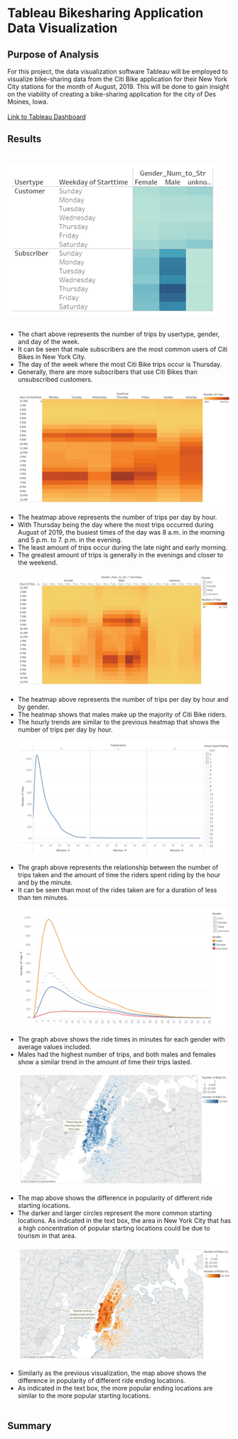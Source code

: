 # Tableau Bikesharing Application Data Visualization
## Purpose of Analysis
For this project, the data visualization software Tableau will be employed to visualize bike-sharing data from the Citi Bike application for their New York City stations for the month of August, 2019. This will be done to gain insight on the viability of creating a bike-sharing application for the city of Des Moines, Iowa. <br/><br/>
[Link to  Tableau Dashboard](https://public.tableau.com/app/profile/andrew.carlson1377/viz/NYCCitiBikeStoryModuleChallenge/NYCCitiBikeStoryModuleChallenge?publish=yes)
## Results<br/><br/>
![Trips_by_Usertype_Gender](./images/trips_by_usertype_gender.png)<br/><br/>
* The chart above represents the number of trips by usertype, gender, and day of the week.
* It can be seen that male subscribers are the most common users of Citi Bikes in New York City.
* The day of the week where the most Citi Bike trips occur is Thursday.
* Generally, there are more subscribers that use Citi Bikes than unsubscribed customers.<br/><br/>
![Trips_per_Day_by_Hour](./images/trips_by_day_hour.png)<br/><br/>
* The heatmap above represents the number of trips per day by hour.
* With Thursday being the day where the most trips occurred during August of 2019, the busiest times of the day was 8 a.m. in the morning and 5 p.m. to 7. p.m. in the evening. 
* The least amount of trips occur during the late night and early morning.
* The greatest amount of trips is generally in the evenings and closer to the weekend.<br/><br/>
![Trips_per_Day_by_Hour_Gender](./images/trips_by_day_gender.png)<br/><br/>
* The heatmap above represents the number of trips per day by hour and by gender.
* The heatmap shows that males make up the majority of Citi Bike riders.
* The hourly trends are similar to the previous heatmap that shows the number of trips per day by hour.<br/><br/>
![Trips_vs_Duration](./images/duration_vs_trips.png)<br/><br/>
* The graph above represents the relationship between the number of trips taken and the amount of time the riders spent riding by the hour and by the minute.
* It can be seen than most of the rides taken are for a duration of less than ten minutes.<br/><br/>
![Ride_Times_Gender](./images/trips_vs_minutes.png)<br/><br/>
* The graph above shows the ride times in minutes for each gender with average values included.
* Males had the highest number of trips, and both males and females show a similar trend in the amount of time their trips lasted.<br/><br/>
![Top_Starting_Locations](./images/rides_started_map.png)<br/><br/>
* The map above shows the difference in popularity of different ride starting locations.
* The darker and larger circles represent the more common starting locations. As indicated in the text box, the area in New York City that has a high concentration of popular starting locations could be due to tourism in that area.<br/><br/>
![Top_Ending_Locations](./images/rides_ended_map.png)<br/><br/>
* Similarly as the previous visualization, the map above shows the difference in popularity of different ride ending locations.
* As indicated in the text box, the more popular ending locations are similar to the more popular starting locations. <br/><br/>
## Summary 


